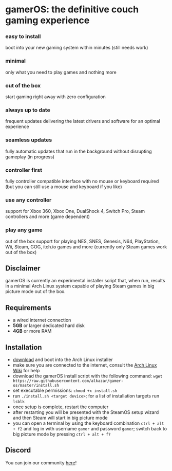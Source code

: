 # gamerOS: the definitive couch gaming experience


### easy to install
boot into your new gaming system within minutes (still needs work)

### minimal
only what you need to play games and nothing more

### out of the box
start gaming right away with zero configuration

### always up to date
frequent updates delivering the latest drivers and software for an optimal experience

### seamless updates
fully automatic updates that run in the background without disrupting gameplay (in progress)

### controller first
fully controller compatible interface with no mouse or keyboard required (but you can still use a mouse and keyboard if you like)

### use any controller
support for Xbox 360, Xbox One, DualShock 4, Switch Pro, Steam controllers and more (game dependent)

### play any game
out of the box support for playing NES, SNES, Genesis, N64, PlayStation, Wii, Steam, GOG, itch.io games and more (currently only Steam games work out of the box)


## Disclaimer
gamerOS is currently an experimental installer script that, when run, results in a minimal Arch Linux system capable of playing Steam games in big picture mode out of the box.


## Requirements
 - a wired internet connection
 - **5GB** or larger dedicated hard disk
 - **4GB** or more RAM


## Installation
 - [download](https://www.archlinux.org/download) and boot into the Arch Linux installer
 - make sure you are connected to the internet, consult the [Arch Linux Wiki](https://wiki.archlinux.org/index.php/Network_configuration) for help
 - download the gamerOS install script with the following command:
	`wget https://raw.githubusercontent.com/alkazar/gamer-os/master/install.sh`
 - set executable permissions: `chmod +x install.sh`
 - run `./install.sh <target device>`; for a list of installation targets run `lsblk`
 - once setup is complete, restart the computer
 - after restarting you will be presented with the SteamOS setup wizard and then Steam will start in big picture mode
 - you can open a terminal by using the keyboard combination `ctrl + alt + f2` and log in with username `gamer` and password `gamer`; switch back to big picture mode by pressing `ctrl + alt + f7`


## Discord

You can join our community [here](https://discord.gg/brdNSUQ)!
